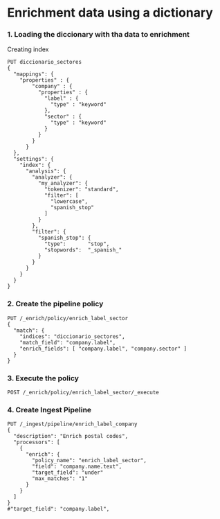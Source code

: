 # Enrichment data using a dictionary

### 1. Loading the diccionary with tha data to enrichment
Creating index 
```
PUT diccionario_sectores
{
  "mappings": {
    "properties" : {
        "company" : {
          "properties" : {
            "label" : {
              "type" : "keyword"
            },
            "sector" : {
              "type" : "keyword"
            }
          }
        }
      }
  },
  "settings": {
    "index": {
      "analysis": {
        "analyzer": {
          "my_analyzer": {
            "tokenizer": "standard",
            "filter": [
              "lowercase",
              "spanish_stop"
            ]
          }
        },
        "filter": {
          "spanish_stop": {
            "type":       "stop",
            "stopwords":  "_spanish_" 
          }
        }
      }
    }
  }
}
```

### 2. Create the pipeline policy
```
PUT /_enrich/policy/enrich_label_sector
{
  "match": {
    "indices": "diccionario_sectores",
    "match_field": "company.label",
    "enrich_fields": [ "company.label", "company.sector" ]
  }
}
```

### 3. Execute the policy
```
POST /_enrich/policy/enrich_label_sector/_execute
```

### 4. Create Ingest Pipeline
```
PUT /_ingest/pipeline/enrich_label_company
{
  "description": "Enrich postal codes",
  "processors": [
    {
      "enrich": {
        "policy_name": "enrich_label_sector",
        "field": "company.name.text",
        "target_field": "under"
        "max_matches": "1"
      }
    }
  ]
}
#"target_field": "company.label",
```


